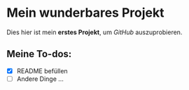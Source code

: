 # Mein wunderbares Projekt
Dies hier ist mein **erstes Projekt**, um *GitHub* auszuprobieren.

## Meine To-dos:
- [x] README befüllen
- [ ] Andere Dinge ...
